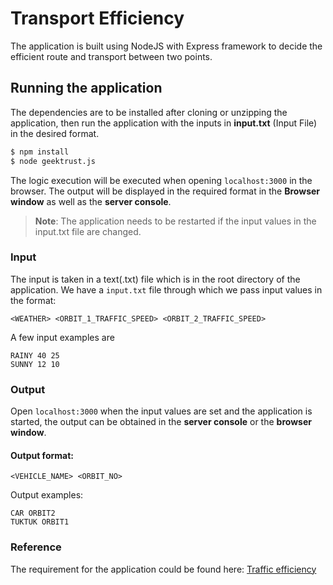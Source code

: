 # Transport Efficiency

The application is built using NodeJS with Express framework  to decide the efficient route and transport between two points.

## Running the application

The dependencies are to be installed after cloning or unzipping the application, then run the application with the inputs in **input.txt** (Input File) in the desired format.

```sh
$ npm install
$ node geektrust.js
```

The logic execution will be executed when opening ```localhost:3000``` in the browser. The output will be displayed in the required format in the **Browser window** as well as the **server console**.

> **Note**: The application needs to be restarted if the input values in the input.txt file are changed.

### Input

The input is taken in a text(.txt) file which is in the root directory of the application. We have a ```input.txt``` file through which we pass input values in the format:
```
<WEATHER> <ORBIT_1_TRAFFIC_SPEED> <ORBIT_2_TRAFFIC_SPEED>
```
A few input examples are
```
RAINY 40 25
SUNNY 12 10
```
### Output

Open ```localhost:3000``` when the input values are set and the application is started, the output can be obtained in the **server console** or the **browser window**.

#### Output format:

```
<VEHICLE_NAME> <ORBIT_NO>
```
Output examples:
```
CAR ORBIT2
TUKTUK ORBIT1
```

### Reference

The requirement for the application could be found here: [Traffic efficiency](https://www.geektrust.in/coding-problem/backend/traffic)